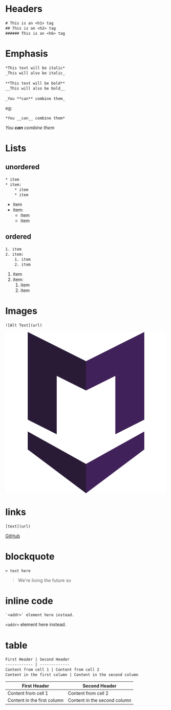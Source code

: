 # Headers
```
# This is an <h1> tag
## This is an <h2> tag
###### This is an <h6> tag
```

# Emphasis

```
*This text will be italic*
_This will also be italic_

**This text will be bold**
__This will also be bold__

_You **can** combine them_
```

eg:

```
*You __can__ combine them*
```
*You __can__ combine them*

# Lists
## unordered
```
* item
* item:
    * item
    * item
```
* item
* item:
    * item
    * item
## ordered
```
1. item
2. item: 
    1. item
    2. item
```
1. item
2. item:
    1. item
    2. item

# Images
```
![Alt Text](url)
```
![Markdown Logo](../assets/imgs/md-logo.png)

# links

```
[text](url)
```

[GitHub](http://github.com)

# blockquote
```
> text here
```
> We're living the future so

# inline code
```
`<addr>` element here instead.
```
`<addr>` element here instead.

# table
```
First Header | Second Header
------------ | -------------
Content from cell 1 | Content from cell 2
Content in the first column | Content in the second column
```
First Header | Second Header
------------ | -------------
Content from cell 1 | Content from cell 2
Content in the first column | Content in the second column